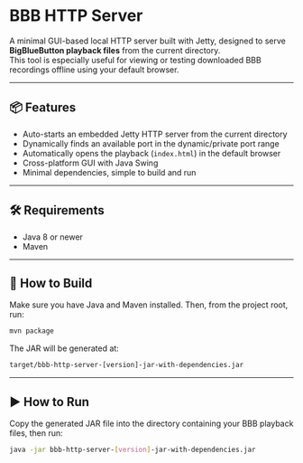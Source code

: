 # BBB HTTP Server

A minimal GUI-based local HTTP server built with Jetty, designed to serve **BigBlueButton playback files** from the current directory.  
This tool is especially useful for viewing or testing downloaded BBB recordings offline using your default browser.

---

## 📦 Features

- Auto-starts an embedded Jetty HTTP server from the current directory
- Dynamically finds an available port in the dynamic/private port range
- Automatically opens the playback (`index.html`) in the default browser
- Cross-platform GUI with Java Swing
- Minimal dependencies, simple to build and run

---

## 🛠 Requirements

- Java 8 or newer
- Maven

---

## 🚀 How to Build

Make sure you have Java and Maven installed. Then, from the project root, run:

```bash
mvn package
```
The JAR will be generated at:
```bash
target/bbb-http-server-[version]-jar-with-dependencies.jar
```

---

## ▶️ How to Run
Copy the generated JAR file into the directory containing your BBB playback files, then run:
```bash
java -jar bbb-http-server-[version]-jar-with-dependencies.jar
```
